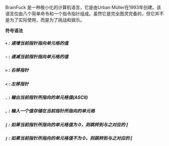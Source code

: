 BrainFuck 是一种极小化的计算机语言，它是由Urban Müller在1993年创建。该语言仅由八个简单命令和一个指令指针组成。虽然它是完全图灵完备的，但它并不是为了实际使用，而是为了挑战和娱乐。

**符号语法**

##### `+` : 递增当前指针指向单元格的值

##### `-` : 递减当前指针指向单元格的值

##### `>` : 右移指针

##### `<` : 左移指针

##### `.` : 输出当前指针所指向的单元格值(ASCII)

##### `,` : 输入一个值存储在当前指针所指向的单元格

##### `[` : 如果当前指针所指向的单元格值**为** 0，则跳转到与之对应的 **]**

##### `]` : 如果当前指针所指向的单元格值**不为** 0，则跳转到与之对应的 **[**
